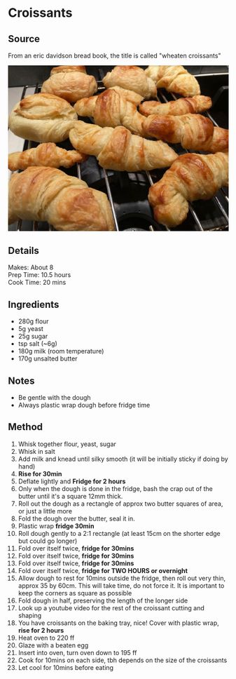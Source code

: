 # Croissants

## Source
From an eric davidson bread book, the title is called "wheaten croissants"

![alt-text](./pictures/croissants.jpg) 

## Details
Makes: About 8\
Prep Time:  10.5 hours\
Cook Time:  20 mins

## Ingredients
- 280g flour
- 5g yeast
- 25g sugar
- tsp salt (~6g)
- 180g milk (room temperature)
- 170g unsalted butter

## Notes
- Be gentle with the dough
- Always plastic wrap dough before fridge time

## Method
1. Whisk together flour, yeast, sugar
1. Whisk in salt
1. Add milk and knead until silky smooth (it will be initially sticky if doing by hand)
1. **Rise for 30min**
1. Deflate lightly and **Fridge for 2 hours**
1. Only when the dough is done in the fridge, bash the crap out of the butter until it's a square 12mm thick.
1. Roll out the dough as a rectangle of approx two butter squares of area, or just a little more
1. Fold the dough over the butter, seal it in.
1. Plastic wrap **fridge 30min**
1. Roll dough gently to a 2:1 rectangle (at least 15cm on the shorter edge but could go longer)
1. Fold over itself twice, **fridge for 30mins**
1. Fold over itself twice, **fridge for 30mins**
1. Fold over itself twice, **fridge for 30mins**
1. Fold over itself twice, **fridge for TWO HOURS or overnight**
1. Allow dough to rest for 10mins outside the fridge, then roll out very thin, approx 35 by 60cm. This will take time, do not force it. It is important to keep the corners as square as possible
1. Fold dough in half, preserving the length of the longer side
1. Look up a youtube video for the rest of the croissant cutting and shaping
1. You have croissants on the baking tray, nice! Cover with plastic wrap, **rise for 2 hours**
1. Heat oven to 220 ff
1. Glaze with a beaten egg
1. Insert into oven, turn oven down to 195 ff
1. Cook for 10mins on each side, tbh depends on the size of the croissants
1. Let cool for 10mins before eating




